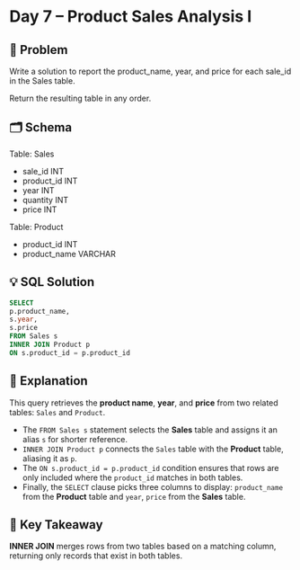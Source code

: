 # Day 7 – Product Sales Analysis I

## 📖 Problem
Write a solution to report the product_name, year, and price for each sale_id in the Sales table.

Return the resulting table in any order.

## 🗂️ Schema
Table: Sales  
- sale_id INT  
- product_id INT  
- year INT  
- quantity INT  
- price INT  

Table: Product  
- product_id INT  
- product_name VARCHAR  

## 💡 SQL Solution
```sql
SELECT
p.product_name,
s.year,
s.price
FROM Sales s
INNER JOIN Product p
ON s.product_id = p.product_id
```

## 🧠 Explanation
This query retrieves the **product name**, **year**, and **price** from two related tables: `Sales` and `Product`.  
- The `FROM Sales s` statement selects the **Sales** table and assigns it an alias `s` for shorter reference.  
- `INNER JOIN Product p` connects the `Sales` table with the **Product** table, aliasing it as `p`.  
- The `ON s.product_id = p.product_id` condition ensures that rows are only included where the `product_id` matches in both tables.  
- Finally, the `SELECT` clause picks three columns to display: `product_name` from the **Product** table and `year`, `price` from the **Sales** table.

## 🔑 Key Takeaway
**INNER JOIN** merges rows from two tables based on a matching column, returning only records that exist in both tables.
